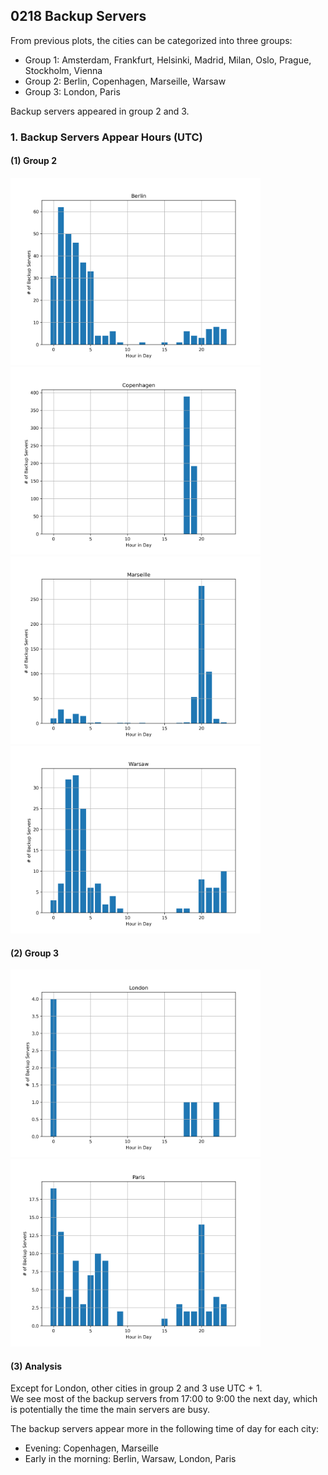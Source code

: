 ## 0218 Backup Servers

From previous plots, the cities can be categorized into three groups:
- Group 1: Amsterdam, Frankfurt, Helsinki, Madrid, Milan, Oslo, Prague, Stockholm, Vienna
- Group 2: Berlin, Copenhagen, Marseille, Warsaw
- Group 3: London, Paris 

Backup servers appeared in group 2 and 3.

### 1. Backup Servers Appear Hours (UTC)

#### (1) Group 2
<img src="/images/backup-servers-hour/Berlin.png" width="400">  <img src="/images/backup-servers-hour/Copenhagen.png" width="400">
<img src="/images/backup-servers-hour/Marseille.png" width="400">  <img src="/images/backup-servers-hour/Warsaw.png" width="400">

#### (2) Group 3
<img src="/images/backup-servers-hour/London.png" width="400">  <img src="/images/backup-servers-hour/Paris.png" width="400">

#### (3) Analysis
Except for London, other cities in group 2 and 3 use UTC + 1.  
We see most of the backup servers from 17:00 to 9:00 the next day, which is potentially the time the main servers are busy.  

The backup servers appear more in the following time of day for each city:
- Evening: Copenhagen, Marseille
- Early in the morning: Berlin, Warsaw, London, Paris
